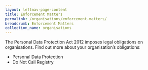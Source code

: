```yaml
---
layout: leftnav-page-content
title: Enforcement Matters
permalink: /organisations/enforcement-matters/
breadcrumb: Enforcement Matters
collection_name: organisations
---
```


The Personal Data Protection Act 2012 imposes legal obligations on organisations. Find out more about your organisation’s obligations:

* Personal Data Protection
* Do Not Call Registry